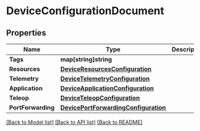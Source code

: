 # DeviceConfigurationDocument

## Properties

Name | Type | Description | Notes
------------ | ------------- | ------------- | -------------
**Tags** | **map[string]string** |  | [optional] 
**Resources** | [**DeviceResourcesConfiguration**](DeviceResourcesConfiguration.md) |  | [optional] 
**Telemetry** | [**DeviceTelemetryConfiguration**](DeviceTelemetryConfiguration.md) |  | [optional] 
**Application** | [**DeviceApplicationConfiguration**](DeviceApplicationConfiguration.md) |  | [optional] 
**Teleop** | [**DeviceTeleopConfiguration**](DeviceTeleopConfiguration.md) |  | [optional] 
**PortForwarding** | [**DevicePortForwardingConfiguration**](DevicePortForwardingConfiguration.md) |  | [optional] 

[[Back to Model list]](../README.md#documentation-for-models) [[Back to API list]](../README.md#documentation-for-api-endpoints) [[Back to README]](../README.md)


